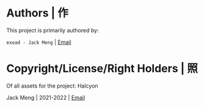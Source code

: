 # Authors | 作

This project is primarily authored by:

`exoad - Jack Meng` | [Email](mailto://jackmeng0814@gmail.com)

# Copyright/License/Right Holders | 照
Of all assets for the project:
Halcyon

Jack Meng | 2021-2022 | [Email](mailto://jackmeng0814@gmail.com)
